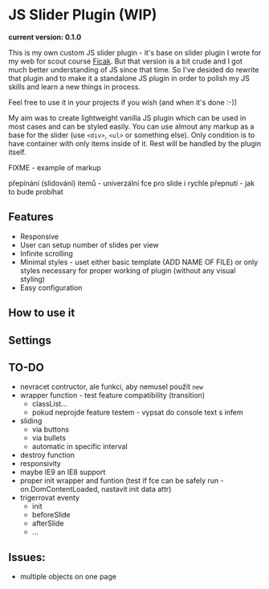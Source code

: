 # JS Slider Plugin (WIP)

__current version: 0.1.0__

This is my own custom JS slider plugin - it's base on slider plugin I wrote for my web for scout course [Ficak](http://www.ficak.skauting.cz). But that version is a bit crude and I got much better understanding of JS since that time. So I've desided do rewrite that plugin and to make it a standalone JS plugin in order to polish my JS skills and learn a new things in process.

Feel free to use it in your projects if you wish (and when it's done :-))

My aim was to create lightweight vanilla JS plugin which can be used in most cases and can be styled easily. You can use almout any markup as a base for the slider (use `<div>`, `<ul>` or something else). Only condition is to have container with only items inside of it. Rest will be handled by the plugin itself.

FIXME - example of markup

přepínání (slidování) itemů - univerzální fce pro slide i rychle přepnutí - jak to bude probíhat


## Features
- Responsive
- User can setup number of slides per view
- Infinite scrolling
- Minimal styles - uset either basic template (ADD NAME OF FILE) or only styles necessary for proper working of plugin (without any visual styling)
- Easy configuration

## How to use it

## Settings


## TO-DO
- nevracet contructor, ale funkci, aby nemusel použít `new`
- wrapper function - test feature compatibility (transition)
    - classList...
    - pokud neprojde feature testem - vypsat do console text s infem
- sliding
    - via buttons
    - via bullets
    - automatic in specific interval
- destroy function
- responsivity
- maybe IE9 an IE8 support
- proper init wrapper and funtion (test if fce can be safely run - on.DomContentLoaded, nastavit init data attr)
- trigerrovat eventy
    - init
    - beforeSlide
    - afterSlide
    - ...



## Issues:
- multiple objects on one page
